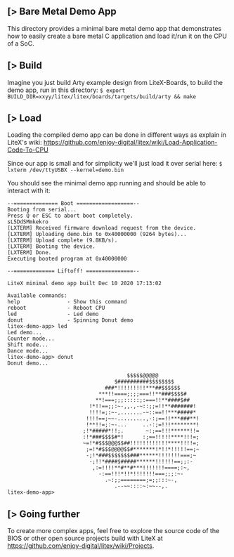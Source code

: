 [> Bare Metal Demo App
----------------------

This directory provides a minimal bare metal demo app that demonstrates how to easily create a bare metal C application and load it/run it on the CPU of a SoC.

[> Build
--------

Imagine you just build Arty example design from LiteX-Boards, to build the demo app, run in this directory:
 `$ export BUILD_DIR=xxyy/litex/litex/boards/targets/build/arty && make`

[> Load
-------

Loading the compiled demo app can be done in different ways as explain in LiteX's wiki:
https://github.com/enjoy-digital/litex/wiki/Load-Application-Code-To-CPU

Since our app is small and for simplicity we'll just load it over serial here:
 `$ lxterm /dev/ttyUSBX --kernel=demo.bin`

You should see the minimal demo app running and should be able to interact with it:

    --============== Boot ==================--
    Booting from serial...
    Press Q or ESC to abort boot completely.
    sL5DdSMmkekro
    [LXTERM] Received firmware download request from the device.
    [LXTERM] Uploading demo.bin to 0x40000000 (9264 bytes)...
    [LXTERM] Upload complete (9.8KB/s).
    [LXTERM] Booting the device.
    [LXTERM] Done.
    Executing booted program at 0x40000000

    --============= Liftoff! ===============--

    LiteX minimal demo app built Dec 10 2020 17:13:02

    Available commands:
    help               - Show this command
    reboot             - Reboot CPU
    led                - Led demo
    donut              - Spinning Donut demo
    litex-demo-app> led
    Led demo...
    Counter mode...
    Shift mode...
    Dance mode...
    litex-demo-app> donut
    Donut demo...

                                          $$$$$@@@@@
                                      $##########$$$$$$$$
                                   ###*!!!!!!!!!***##$$$$$$
                                 ***!!====;;;;===!!**###$$$$#
                                **!===;;;:::::;:===!!**####$##
                              !*!!==;;:~-,,.,-~::;;=!!**#######!
                              !!!!=;:~-,.......-~::==!!***#####*
                             !!!!==;~~-.........,-:;==!!***###**!
                             !**!!=;:~-...     ..-:;=!!!********!
                            ;!*#####*!!;.       ~:;==!!!******!!=
                            :!*###$$$$#*!      :;==!!!!!****!!!=;
                            ~=!*#$$$@@@$$##!!!!!!!!!!!!****!!!!=;
                             ;=!*#$$$@@@@$$#*******!*!!*!!!!!==;~
                             -;!*###$$$$$$$###******!!!!!!!===;~
                              -;!!*####$#####******!!!!!!==;;:-
                               ,:=!!!!**#**#***!!!!!!!====;:~,
                                 -:==!!!*!!*!!!!!!!===;;;:~-
                                   .~:;;========;=;;:::~-,
                                      .--~~::::~:~~--,.
    litex-demo-app>

[> Going further
----------------
To create more complex apps, feel free to explore the source code of the BIOS or other open source projects build with LiteX at https://github.com/enjoy-digital/litex/wiki/Projects.
